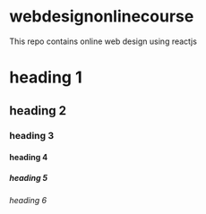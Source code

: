 # webdesignonlinecourse
This repo contains online web design  using reactjs
# heading 1
## heading 2
### heading 3
#### heading 4
##### heading 5
###### heading 6
